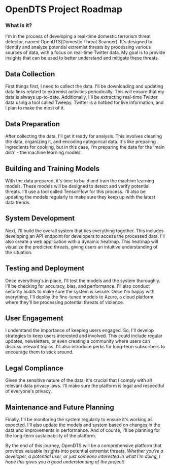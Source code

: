 # OpenDTS Project Roadmap
### What is it?
I'm in the process of developing a real-time domestic terrorism threat detector, named OpenDTS(Domestic Threat Scanner). It's designed to identify and analyze potential extremist threats by processing various sources of data, with a focus on real-time Twitter data. My goal is to provide insights that can be used to better understand and mitigate these threats.

## Data Collection
First things first, I need to collect the data. I'll be downloading and updating data links related to extremist activities periodically. This will ensure that my data is always up-to-date. Additionally, I'll be extracting real-time Twitter data using a tool called Tweepy. Twitter is a hotbed for live information, and I plan to make the most of it.

## Data Preparation
After collecting the data, I'll get it ready for analysis. This involves cleaning the data, organizing it, and encoding categorical data. It's like preparing ingredients for cooking, but in this case, I'm preparing the data for the 'main dish' - the machine learning models.

## Building and Training Models
With the data prepared, it's time to build and train the machine learning models. These models will be designed to detect and verify potential threats. I'll use a tool called TensorFlow for this process. I'll also be updating the models regularly to make sure they keep up with the latest data trends.

## System Development
Next, I'll build the overall system that ties everything together. This includes developing an API endpoint for developers to access the processed data. I'll also create a web application with a dynamic heatmap. This heatmap will visualize the predicted threats, giving users an intuitive understanding of the situation.

## Testing and Deployment
Once everything's in place, I'll test the models and the system thoroughly. I'll be checking for accuracy, bias, and performance. I'll also conduct security audits to make sure the system is secure. Once I'm happy with everything, I'll deploy the fine-tuned models to Azure, a cloud platform, where they'll be processing potential threats of violence.

## User Engagement
I understand the importance of keeping users engaged. So, I'll develop strategies to keep users interested and involved. This could include regular updates, newsletters, or even creating a community where users can discuss relevant topics. I'll also introduce perks for long-term subscribers to encourage them to stick around.

## Legal Compliance
Given the sensitive nature of the data, it's crucial that I comply with all relevant data privacy laws. I'll make sure the platform is legal and respectful of everyone's privacy.

## Maintenance and Future Planning
Finally, I'll be monitoring the system regularly to ensure it's working as expected. I'll also update the models and system based on changes in the data and improvements in performance. And of course, I'll be planning for the long-term sustainability of the platform.

By the end of this journey, OpenDTS will be a comprehensive platform that provides valuable insights into potential extremist threats. 
*Whether you're a developer, a potential user, or just someone interested in what I'm doing, I hope this gives you a good understanding of the project!*